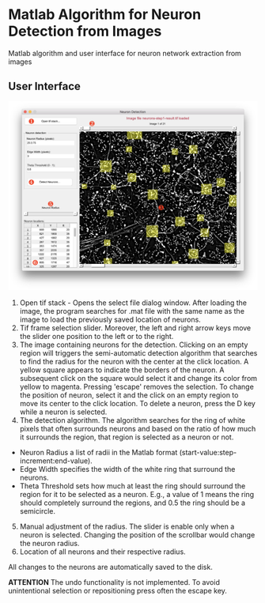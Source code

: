 # Matlab Algorithm for Neuron Detection from Images
Matlab algorithm and user interface for neuron network extraction from images

## User Interface
![Graphical interface screenshot](https://raw.githubusercontent.com/valeriu-balaban/matlab-neuron-detection-2d/master/user-interface.png)

1. Open tif stack - Opens the select file dialog window. After loading the image, the program searches for .mat file with the same name as the image to load the previously saved location of neurons.
2. Tif frame selection slider. Moreover, the left and right arrow keys move the slider one position to the left or to the right. 
3. The image containing neurons for the detection. Clicking on an empty region will triggers the semi-automatic detection algorithm that searches to find the radius for the neuron with the center at the click location. A yellow square appears to indicate the borders of the neuron. A subsequent click on the square would select it and change its color from yellow to magenta. Pressing 'escape' removes the selection. To change the position of neuron, select it and the click on an empty region to move its center to the click location. To delete a neuron, press the D key while a neuron is selected. 
4. The detection algorithm. The algorithm searches for the ring of white pixels that often surrounds neurons and based on the ratio of how much it surrounds the region, that region is selected as a neuron or not.
  * Neuron Radius a list of radii in the Matlab format (start-value:step-increment:end-value).
  * Edge Width specifies the width of the white ring that surround the neurons.
  * Theta Threshold sets how much at least the ring should surround the region for it to be selected as a neuron. E.g., a value of 1 means the ring should completely surround the regions, and 0.5 the ring should be a semicircle.
5. Manual adjustment of the radius. The slider is enable only when a neuron is selected. Changing the position of the scrollbar would change the neuron radius.
6. Location of all neurons and their respective radius.

All changes to the neurons are automatically saved to the disk.

__ATTENTION__ The undo functionality is not implemented.  To avoid unintentional selection or repositioning press often the escape key.

